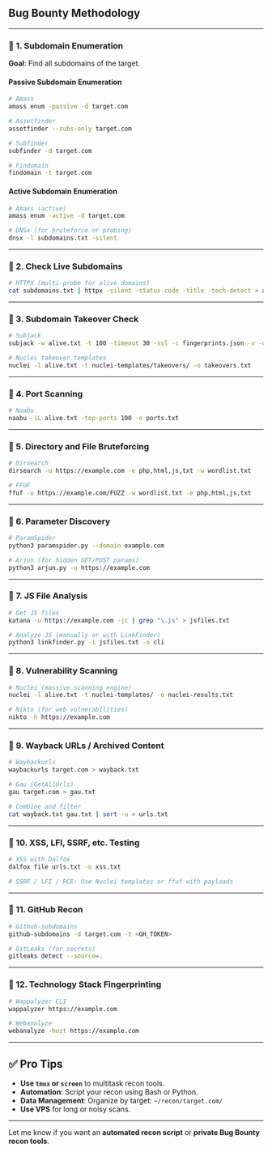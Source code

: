
## Bug Bounty Methodology

---

### 🔹 1. **Subdomain Enumeration**

**Goal**: Find all subdomains of the target.

#### Passive Subdomain Enumeration

```bash
# Amass
amass enum -passive -d target.com

# Assetfinder
assetfinder --subs-only target.com

# Subfinder
subfinder -d target.com

# Findomain
findomain -t target.com
```

#### Active Subdomain Enumeration

```bash
# Amass (active)
amass enum -active -d target.com

# DNSx (for bruteforce or probing)
dnsx -l subdomains.txt -silent
```

---

### 🔹 2. **Check Live Subdomains**

```bash
# HTTPX (multi-probe for alive domains)
cat subdomains.txt | httpx -silent -status-code -title -tech-detect > alive.txt
```

---

### 🔹 3. **Subdomain Takeover Check**

```bash
# Subjack
subjack -w alive.txt -t 100 -timeout 30 -ssl -c fingerprints.json -v -o takeover.txt

# Nuclei takeover templates
nuclei -l alive.txt -t nuclei-templates/takeovers/ -o takeovers.txt
```

---

### 🔹 4. **Port Scanning**

```bash
# Naabu
naabu -iL alive.txt -top-ports 100 -o ports.txt
```

---

### 🔹 5. **Directory and File Bruteforcing**

```bash
# Dirsearch
dirsearch -u https://example.com -e php,html,js,txt -w wordlist.txt

# FFUF
ffuf -u https://example.com/FUZZ -w wordlist.txt -e php,html,js,txt
```

---

### 🔹 6. **Parameter Discovery**

```bash
# ParamSpider
python3 paramspider.py --domain example.com

# Arjun (for hidden GET/POST params)
python3 arjun.py -u https://example.com
```

---

### 🔹 7. **JS File Analysis**

```bash
# Get JS files
katana -u https://example.com -jc | grep "\.js" > jsfiles.txt

# Analyze JS (manually or with LinkFinder)
python3 linkfinder.py -i jsfiles.txt -o cli
```

---

### 🔹 8. **Vulnerability Scanning**

```bash
# Nuclei (massive scanning engine)
nuclei -l alive.txt -t nuclei-templates/ -o nuclei-results.txt

# Nikto (for web vulnerabilities)
nikto -h https://example.com
```

---

### 🔹 9. **Wayback URLs / Archived Content**

```bash
# Waybackurls
waybackurls target.com > wayback.txt

# Gau (GetAllUrls)
gau target.com > gau.txt

# Combine and filter
cat wayback.txt gau.txt | sort -u > urls.txt
```

---

### 🔹 10. **XSS, LFI, SSRF, etc. Testing**

```bash
# XSS with Dalfox
dalfox file urls.txt -o xss.txt

# SSRF / LFI / RCE: Use Nuclei templates or ffuf with payloads
```

---

### 🔹 11. **GitHub Recon**

```bash
# Github-subdomains
github-subdomains -d target.com -t <GH_TOKEN>

# GitLeaks (for secrets)
gitleaks detect --source=.
```

---

### 🔹 12. **Technology Stack Fingerprinting**

```bash
# Wappalyzer CLI
wappalyzer https://example.com

# Webanalyze
webanalyze -host https://example.com
```

---

## ✅ Pro Tips

* **Use `tmux` or `screen`** to multitask recon tools.
* **Automation**: Script your recon using Bash or Python.
* **Data Management**: Organize by target: `~/recon/target.com/`
* **Use VPS** for long or noisy scans.

---

Let me know if you want an **automated recon script** or **private Bug Bounty recon tools**.

